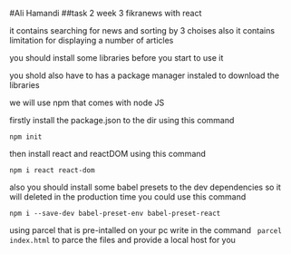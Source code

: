 #Ali Hamandi
##task 2 week 3 fikranews with react

it contains searching for news
and sorting by 3 choises
also it contains limitation for displaying a number of articles

you should install some libraries before you start to use it 

you shold also have to has a package manager instaled to download the libraries

we will use npm that comes with node JS

firstly install the package.json to the dir using this command
```
npm init
```

then install react and reactDOM using this command

```
npm i react react-dom
```

also you should install some babel presets to the dev dependencies so it will deleted in the production time
you could use this command
```
npm i --save-dev babel-preset-env babel-preset-react
```

using parcel that is pre-intalled on your pc write in the command ``` parcel index.html``` to parce the files and provide a local host for you
